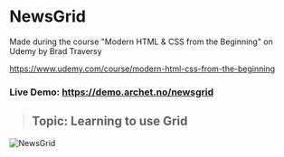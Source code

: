 # NewsGrid

Made during the course "Modern HTML & CSS from the Beginning" on Udemy by Brad Traversy

https://www.udemy.com/course/modern-html-css-from-the-beginning

### Live Demo: https://demo.archet.no/newsgrid

> ## Topic: Learning to use Grid

![NewsGrid](https://demo.archet.no/img/newsgrid.png 'NewsGrid')
